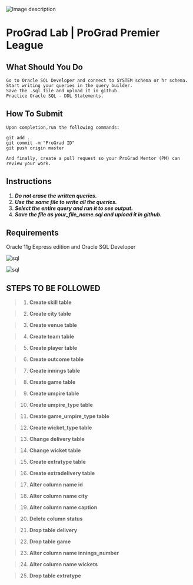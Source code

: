 ![Image description](https://i1.faceprep.in/ProGrad/face-logo-resized.png)

# ProGrad Lab | ProGrad Premier League



## What Should You Do
```
Go to Oracle SQL Developer and connect to SYSTEM schema or hr schema.
Start writing your queries in the query builder.
Save the .sql file and upload it in github.
Practice Oracle SQL - DDL Statements.
```

## How To Submit
```
Upon completion,run the following commands:

git add .
git commit -m "ProGrad ID"
git push origin master

And finally, create a pull request so your ProGrad Mentor (PM) can review your work.
```

## Instructions

1. ***Do not erase the written queries.***
2. ***Use the same file to write all the queries.***
3. ***Select the entire query and run it to see output.***
4. ***Save the file as your_file_name.sql and upload it in github.***

## Requirements
Oracle 11g Express edition and Oracle SQL Developer


![sql](https://user-images.githubusercontent.com/61002120/76393041-bcaf3800-6398-11ea-9f16-5c1c844c8b10.jpg)

![sql](https://user-images.githubusercontent.com/58466121/76389844-3c85d400-6392-11ea-875f-8cd9676219b2.JPG)
## STEPS TO BE FOLLOWED


> 1. **Create skill table**

> 2. **Create city table**

> 3. **Create venue table**

> 4. **Create team table**

> 5. **Create player table**

> 6. **Create outcome table**

> 7. **Create innings table**

> 8. **Create game table**

> 9. **Create umpire table**

> 10. **Create umpire_type table**

> 11. **Create game_umpire_type table**

> 12. **Create wicket_type table**

> 13. **Change delivery table**

> 14. **Change wicket table**

> 15. **Create extratype table**

> 16. **Create extradelivery table**

> 17. **Alter column name id**

> 18. **Alter column name city**

> 19. **Alter column name caption**

> 20. **Delete column status**

> 21. **Drop table delivery**

> 22. **Drop table game**

> 23. **Alter column name innings_number**

> 24. **Alter column name wickets**

> 25. **Drop table extratype**
